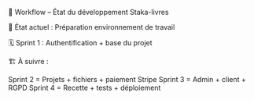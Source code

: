 🚦 Workflow – État du développement Staka-livres

📍 État actuel : Préparation environnement de travail

🗓️ Sprint 1 : Authentification + base du projet

🏗️ À suivre :

Sprint 2 = Projets + fichiers + paiement Stripe
Sprint 3 = Admin + client + RGPD
Sprint 4 = Recette + tests + déploiement
